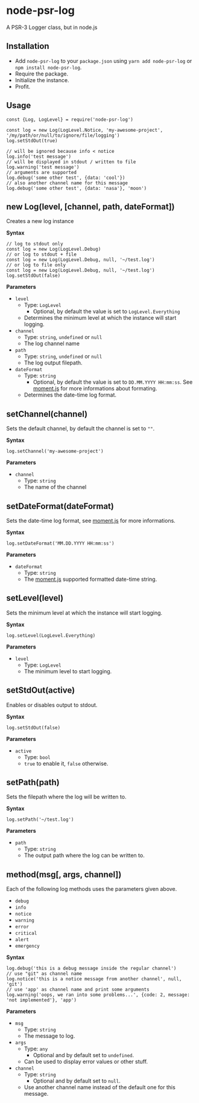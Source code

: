 # node-psr-log

A PSR-3 Logger class, but in node.js

## Installation

- Add `node-psr-log` to your `package.json` using `yarn add node-psr-log` or `npm install node-psr-log`.
- Require the package.
- Initialize the instance.
- Profit.

## Usage

```JS
const {Log, LogLevel} = require('node-psr-log')

const log = new Log(LogLevel.Notice, 'my-awesome-project', '/my/path/or/null/to/ignore/file/logging')
log.setStdOut(true)

// will be ignored because info < notice
log.info('test message')
// will be displayed in stdout / written to file
log.warning('test message')
// arguments are supported
log.debug('some other test', {data: 'cool'})
// also another channel name for this message
log.debug('some other test', {data: 'nasa'}, 'moon')
```

## new Log(level, [channel, path, dateFormat])

Creates a new log instance

**Syntax**

```JS
// log to stdout only
const log = new Log(LogLevel.Debug)
// or log to stdout + file
const log = new Log(LogLevel.Debug, null, '~/test.log')
// or log to file only
const log = new Log(LogLevel.Debug, null, '~/test.log')
log.setStdOut(false)
```

**Parameters**

- `level`
  - Type: `LogLevel`
    - Optional, by default the value is set to `LogLevel.Everything`
  - Determines the minimum level at which the instance will start logging.
- `channel`
  - Type: `string`, `undefined` or `null`
  - The log channel name
- `path`
  - Type: `string`, `undefined` or `null`
  - The log output filepath.
- `dateFormat`
  - Type: `string`
    - Optional, by default the value is set to `DD.MM.YYYY HH:mm:ss`. See [moment.js](https://momentjs.com/) for more informations about formating.
  - Determines the date-time log format.

## setChannel(channel)

Sets the default channel, by default the channel is set to `""`.

**Syntax**

```JS
log.setChannel('my-awesome-project')
```

**Parameters**

- `channel`
  - Type: `string`
  - The name of the channel

## setDateFormat(dateFormat)

Sets the date-time log format, see [moment.js](https://momentjs.com) for more informations.

**Syntax**

```JS
log.setDateFormat('MM.DD.YYYY HH:mm:ss')
```

**Parameters**

- `dateFormat`
  - Type: `string`
  - The [moment.js](https://momentjs.com) supported formatted date-time string.

## setLevel(level)

Sets the minimum level at which the instance will start logging.

**Syntax**

```JS
log.setLevel(LogLevel.Everything)
```

**Parameters**

- `level`
  - Type: `LogLevel`
  - The minimum level to start logging.

## setStdOut(active)

Enables or disables output to stdout.

**Syntax**

```JS
log.setStdOut(false)
```

**Parameters**

- `active`
  - Type: `bool`
  - `true` to enable it, `false` otherwise.

## setPath(path)

Sets the filepath where the log will be written to.

**Syntax**

```JS
log.setPath('~/test.log')
```

**Parameters**

- `path`
  - Type: `string`
  - The output path where the log can be written to.

## method(msg[, args, channel])

Each of the following log methods uses the parameters given above.

- `debug`
- `info`
- `notice`
- `warning`
- `error`
- `critical`
- `alert`
- `emergency`

**Syntax**

```JS
log.debug('this is a debug message inside the regular channel')
// use "git" as channel name
log.notice('this is a notice message from another channel', null, 'git')
// use 'app' as channel name and print some arguments
log.warning('oops, we ran into some problems...', {code: 2, message: 'not implemented'}, 'app')
```

**Parameters**

- `msg`
  - Type: `string`
  - The message to log.
- `args`
  - Type: `any`
    - Optional and by default set to `undefined`.
  - Can be used to display error values or other stuff.
- `channel`
  - Type: `string`
    - Optional and by default set to `null`.
  - Use another channel name instead of the default one for this message.
